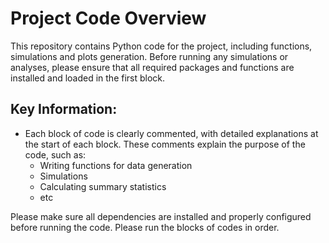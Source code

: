 # Project Code Overview
This repository contains Python code for the project, including functions, simulations and plots generation. Before running any simulations or analyses, please ensure that all required packages and functions are installed and loaded in the first block.

## Key Information:
- Each block of code is clearly commented, with detailed explanations at the start of each block. These comments explain the purpose of the code, such as:
  - Writing functions for data generation
  - Simulations
  - Calculating summary statistics
  - etc

Please make sure all dependencies are installed and properly configured before running the code. Please run the blocks of codes in order. 
